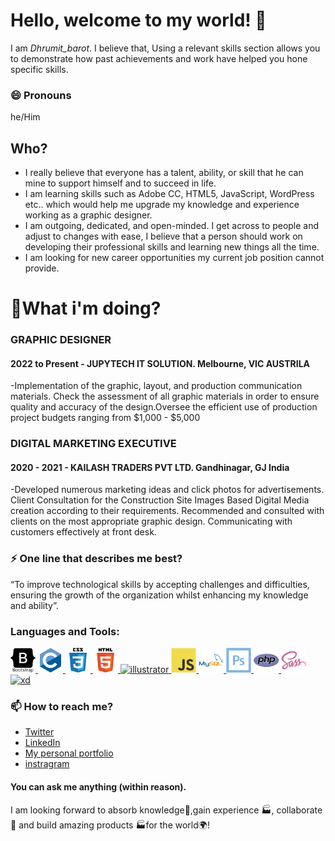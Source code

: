 # Hello, welcome to my world! 👋

I am _Dhrumit_barot_. I believe that, Using a relevant skills section allows you to demonstrate how past achievements and work have helped you hone specific skills.

### 😄 Pronouns
he/Him

## Who?
- I really believe that everyone has a talent, ability, or skill that he can mine to support himself and to succeed in life. 
- I am learning skills such as Adobe CC, HTML5, JavaScript, WordPress etc.. which would help me upgrade my knowledge and experience working as a graphic designer.
- I am outgoing, dedicated, and open-minded. I get across to people and adjust to changes with ease, I believe that a person should work on developing their professional skills and learning new things all the time.
- I am looking for new career opportunities my current job position cannot provide.

# 🌱What i'm doing? 

### GRAPHIC DESIGNER
#### 2022 to Present - JUPYTECH IT SOLUTION. Melbourne, VIC AUSTRILA
-Implementation of the graphic, layout, and production communication materials. Check the assessment of all graphic materials in order to ensure quality and accuracy of the design.Oversee the efficient use of production project budgets ranging from $1,000 - $5,000

### DIGITAL MARKETING EXECUTIVE
#### 2020 - 2021 - KAILASH TRADERS PVT LTD. Gandhinagar, GJ India
-Developed numerous marketing ideas and click photos for advertisements. Client Consultation for the Construction Site Images Based Digital Media creation according to their requirements. Recommended and consulted with clients on the most appropriate graphic design. Communicating with customers effectively at front desk.

### ⚡ One line that describes me best? 
“To improve technological skills by accepting challenges and difficulties, ensuring the growth of the organization whilst enhancing my knowledge and ability”.

<h3 align="left">Languages and Tools:</h3>
 <a href="https://getbootstrap.com" target="_blank" rel="noreferrer"> <img src="https://raw.githubusercontent.com/devicons/devicon/master/icons/bootstrap/bootstrap-plain-wordmark.svg" alt="bootstrap" width="40" height="40"/> </a> 
<a href="https://www.cprogramming.com/" target="_blank" rel="noreferrer"> <img src="https://raw.githubusercontent.com/devicons/devicon/master/icons/c/c-original.svg" alt="c" width="40" height="40"/> </a> <a href="https://www.w3schools.com/css/" target="_blank" rel="noreferrer"> <img src="https://raw.githubusercontent.com/devicons/devicon/master/icons/css3/css3-original-wordmark.svg" alt="css3" width="40" height="40"/> </a> <a href="https://www.w3.org/html/" target="_blank" rel="noreferrer"> <img src="https://raw.githubusercontent.com/devicons/devicon/master/icons/html5/html5-original-wordmark.svg" alt="html5" width="40" height="40"/> </a> <a href="https://www.adobe.com/in/products/illustrator.html" target="_blank" rel="noreferrer"> <img src="https://www.vectorlogo.zone/logos/adobe_illustrator/adobe_illustrator-icon.svg" alt="illustrator" width="40" height="40"/> </a> <a href="https://developer.mozilla.org/en-US/docs/Web/JavaScript" target="_blank" rel="noreferrer"> <img src="https://raw.githubusercontent.com/devicons/devicon/master/icons/javascript/javascript-original.svg" alt="javascript" width="40" height="40"/> </a> <a href="https://www.mysql.com/" target="_blank" rel="noreferrer"> <img src="https://raw.githubusercontent.com/devicons/devicon/master/icons/mysql/mysql-original-wordmark.svg" alt="mysql" width="40" height="40"/> </a> <a href="https://www.photoshop.com/en" target="_blank" rel="noreferrer"> <img src="https://raw.githubusercontent.com/devicons/devicon/master/icons/photoshop/photoshop-line.svg" alt="photoshop" width="40" height="40"/> </a> <a href="https://www.php.net" target="_blank" rel="noreferrer"> <img src="https://raw.githubusercontent.com/devicons/devicon/master/icons/php/php-original.svg" alt="php" width="40" height="40"/> </a> <a href="https://sass-lang.com" target="_blank" rel="noreferrer"> <img src="https://raw.githubusercontent.com/devicons/devicon/master/icons/sass/sass-original.svg" alt="sass" width="40" height="40"/> </a> <a href="https://www.adobe.com/products/xd.html" target="_blank" rel="noreferrer"> <img src="https://cdn.worldvectorlogo.com/logos/adobe-xd.svg" alt="xd" width="40" height="40"/> </a>

### 📫 How to reach me?
- [Twitter](https://twitter.com/dhrumit5512) 
- [LinkedIn](https://www.linkedin.com/in/dhrumitbarot/) 
- [My personal portfolio](http://dhrumitbarot.com/portfolio/) 
- [instragram](https://sourcerer.io/dhrumit_brahmbhatt)

#### You can ask me anything (within reason).
I am looking forward to absorb knowledge🧠,gain experience 🏭, collaborate🤝 and build amazing products 🏭for the world🌍!
